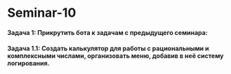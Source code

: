 # Seminar-10
#### Задача 1: Прикрутить бота к задачам с предыдущего семинара:

#### Задача 1.1: Создать калькулятор для работы с рациональными и комплексными числами, организовать меню, добавив в неё систему логирования.